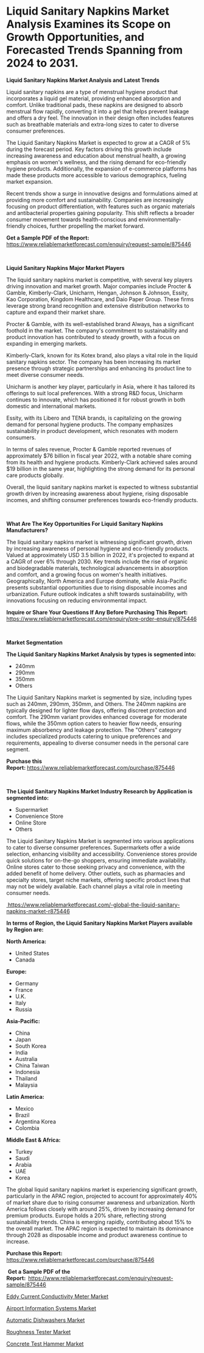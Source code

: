 <p><h1>Liquid Sanitary Napkins Market Analysis Examines its Scope on Growth Opportunities, and Forecasted Trends Spanning from 2024 to 2031.</h1></p><p><strong>Liquid Sanitary Napkins Market Analysis and Latest Trends</strong></p>
<p><p>Liquid sanitary napkins are a type of menstrual hygiene product that incorporates a liquid gel material, providing enhanced absorption and comfort. Unlike traditional pads, these napkins are designed to absorb menstrual flow rapidly, converting it into a gel that helps prevent leakage and offers a dry feel. The innovation in their design often includes features such as breathable materials and extra-long sizes to cater to diverse consumer preferences.</p><p>The Liquid Sanitary Napkins Market is expected to grow at a CAGR of 5% during the forecast period. Key factors driving this growth include increasing awareness and education about menstrual health, a growing emphasis on women's wellness, and the rising demand for eco-friendly hygiene products. Additionally, the expansion of e-commerce platforms has made these products more accessible to various demographics, fueling market expansion.</p><p>Recent trends show a surge in innovative designs and formulations aimed at providing more comfort and sustainability. Companies are increasingly focusing on product differentiation, with features such as organic materials and antibacterial properties gaining popularity. This shift reflects a broader consumer movement towards health-conscious and environmentally-friendly choices, further propelling the market forward.</p></p>
<p><strong>Get a Sample PDF of the Report:&nbsp;</strong> <a href="https://www.reliablemarketforecast.com/enquiry/request-sample/875446">https://www.reliablemarketforecast.com/enquiry/request-sample/875446</a></p>
<p>&nbsp;</p>
<p><strong>Liquid Sanitary Napkins Major Market Players</strong></p>
<p><p>The liquid sanitary napkins market is competitive, with several key players driving innovation and market growth. Major companies include Procter & Gamble, Kimberly-Clark, Unicharm, Hengan, Johnson & Johnson, Essity, Kao Corporation, Kingdom Healthcare, and Daio Paper Group. These firms leverage strong brand recognition and extensive distribution networks to capture and expand their market share.</p><p>Procter & Gamble, with its well-established brand Always, has a significant foothold in the market. The company's commitment to sustainability and product innovation has contributed to steady growth, with a focus on expanding in emerging markets.</p><p>Kimberly-Clark, known for its Kotex brand, also plays a vital role in the liquid sanitary napkins sector. The company has been increasing its market presence through strategic partnerships and enhancing its product line to meet diverse consumer needs.</p><p>Unicharm is another key player, particularly in Asia, where it has tailored its offerings to suit local preferences. With a strong R&D focus, Unicharm continues to innovate, which has positioned it for robust growth in both domestic and international markets.</p><p>Essity, with its Libero and TENA brands, is capitalizing on the growing demand for personal hygiene products. The company emphasizes sustainability in product development, which resonates with modern consumers.</p><p>In terms of sales revenue, Procter & Gamble reported revenues of approximately $76 billion in fiscal year 2022, with a notable share coming from its health and hygiene products. Kimberly-Clark achieved sales around $19 billion in the same year, highlighting the strong demand for its personal care products globally. </p><p>Overall, the liquid sanitary napkins market is expected to witness substantial growth driven by increasing awareness about hygiene, rising disposable incomes, and shifting consumer preferences towards eco-friendly products.</p></p>
<p>&nbsp;</p>
<p><strong>What Are The Key Opportunities For Liquid Sanitary Napkins Manufacturers?</strong></p>
<p><p>The liquid sanitary napkins market is witnessing significant growth, driven by increasing awareness of personal hygiene and eco-friendly products. Valued at approximately USD 3.5 billion in 2022, it's projected to expand at a CAGR of over 6% through 2030. Key trends include the rise of organic and biodegradable materials, technological advancements in absorption and comfort, and a growing focus on women's health initiatives. Geographically, North America and Europe dominate, while Asia-Pacific presents substantial opportunities due to rising disposable incomes and urbanization. Future outlook indicates a shift towards sustainability, with innovations focusing on reducing environmental impact.</p></p>
<p><strong>Inquire or Share Your Questions If Any Before Purchasing This Report:</strong> <a href="https://www.reliablemarketforecast.com/enquiry/pre-order-enquiry/875446">https://www.reliablemarketforecast.com/enquiry/pre-order-enquiry/875446</a></p>
<p>&nbsp;</p>
<p><strong>Market Segmentation</strong></p>
<p><strong>The Liquid Sanitary Napkins Market Analysis by types is segmented into:</strong></p>
<p><ul><li>240mm</li><li>290mm</li><li>350mm</li><li>Others</li></ul></p>
<p><p>The Liquid Sanitary Napkins market is segmented by size, including types such as 240mm, 290mm, 350mm, and Others. The 240mm napkins are typically designed for lighter flow days, offering discreet protection and comfort. The 290mm variant provides enhanced coverage for moderate flows, while the 350mm option caters to heavier flow needs, ensuring maximum absorbency and leakage protection. The "Others" category includes specialized products catering to unique preferences and requirements, appealing to diverse consumer needs in the personal care segment.</p></p>
<p><strong>Purchase this Report:&nbsp;</strong><a href="https://www.reliablemarketforecast.com/purchase/875446">https://www.reliablemarketforecast.com/purchase/875446</a></p>
<p>&nbsp;</p>
<p><strong>The Liquid Sanitary Napkins Market Industry Research by Application is segmented into:</strong></p>
<p><ul><li>Supermarket</li><li>Convenience Store</li><li>Online Store</li><li>Others</li></ul></p>
<p><p>The Liquid Sanitary Napkins Market is segmented into various applications to cater to diverse consumer preferences. Supermarkets offer a wide selection, enhancing visibility and accessibility. Convenience stores provide quick solutions for on-the-go shoppers, ensuring immediate availability. Online stores cater to those seeking privacy and convenience, with the added benefit of home delivery. Other outlets, such as pharmacies and specialty stores, target niche markets, offering specific product lines that may not be widely available. Each channel plays a vital role in meeting consumer needs.</p></p>
<p><a href="https://www.reliablemarketforecast.com/-global-the-liquid-sanitary-napkins-market-r875446">&nbsp;https://www.reliablemarketforecast.com/-global-the-liquid-sanitary-napkins-market-r875446</a></p>
<p><strong>In terms of Region, the Liquid Sanitary Napkins Market Players available by Region are:</strong></p>
<p>
    <p> <strong> North America: </strong>
        <ul>
            <li>United States</li>
            <li>Canada</li>
        </ul>
        </p> 
    <p> <strong> Europe: </strong>
        <ul>
            <li>Germany</li>
            <li>France</li>
            <li>U.K.</li>
            <li>Italy</li>
            <li>Russia</li>
        </ul>
        </p> 
    <p> <strong> Asia-Pacific: </strong>
        <ul>
            <li>China</li>
            <li>Japan</li>
            <li>South Korea</li>
            <li>India</li>
            <li>Australia</li>
            <li>China Taiwan</li>
            <li>Indonesia</li>
            <li>Thailand</li>
            <li>Malaysia</li>
        </ul>
        </p> 
    <p> <strong> Latin America: </strong>
        <ul>
            <li>Mexico</li>
            <li>Brazil</li>
            <li>Argentina Korea</li>
            <li>Colombia</li>
        </ul>
        </p> 
    <p> <strong> Middle East & Africa: </strong>
        <ul>
            <li>Turkey</li>
            <li>Saudi</li>
            <li>Arabia</li>
            <li>UAE</li>
            <li>Korea</li>
        </ul>
    </p>
    </p>
<p><p>The global liquid sanitary napkins market is experiencing significant growth, particularly in the APAC region, projected to account for approximately 40% of market share due to rising consumer awareness and urbanization. North America follows closely with around 25%, driven by increasing demand for premium products. Europe holds a 20% share, reflecting strong sustainability trends. China is emerging rapidly, contributing about 15% to the overall market. The APAC region is expected to maintain its dominance through 2028 as disposable income and product awareness continue to increase.</p></p>
<p><strong>Purchase this Report: </strong><a href="https://www.reliablemarketforecast.com/purchase/875446">https://www.reliablemarketforecast.com/purchase/875446</a></p>
<p>&nbsp;<strong>Get a Sample PDF of the Report:&nbsp;&nbsp;</strong><a href="https://www.reliablemarketforecast.com/enquiry/request-sample/875446">https://www.reliablemarketforecast.com/enquiry/request-sample/875446</a></p>
<p><strong></strong></p>
<p><p><a href="https://www.linkedin.com/pulse/eddy-current-conductivity-meter-market-size-share-afvpe?trackingId=Cpo%2FDkjgTzCZCgqBnalNcw%3D%3D">Eddy Current Conductivity Meter Market</a></p><p><a href="https://www.linkedin.com/pulse/airport-information-systems-market-emerging-trends-future-ophxc?trackingId=lcH%2BPHM5QPWo0JXXPwaeyQ%3D%3D">Airport Information Systems Market</a></p><p><a href="https://www.linkedin.com/pulse/global-automatic-dishwashers-market-projected-grow-cagr-82-yysmc?trackingId=Fcr%2FMDvHSNeLzuYoMDU4Qw%3D%3D">Automatic Dishwashers Market</a></p><p><a href="https://www.linkedin.com/pulse/roughness-tester-market-global-regional-analysis-focus-region-5zmzc?trackingId=tbyujemNQ9GV%2B0wM1BMpeA%3D%3D">Roughness Tester Market</a></p><p><a href="https://www.linkedin.com/pulse/concrete-test-hammer-market-essentials-key-players-sljze?trackingId=dz9I1g96QXm0SPt1EkswIg%3D%3D">Concrete Test Hammer Market</a></p></p>